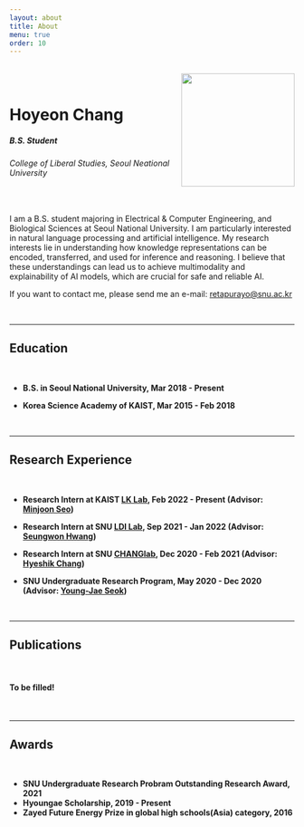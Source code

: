 ```yaml
---
layout: about
title: About
menu: true
order: 10
---
```


<br />

<img style="float: right;" src="{{ site.baseurl }}/assets/img/myimg.jpg" width="200" height="200">

<br />

# Hoyeon Chang

##### *B.S. Student*

###### *College of Liberal Studies, Seoul Neational University*

<br />

I am a B.S. student majoring in Electrical & Computer Engineering, and Biological Sciences at Seoul National University. I am particularly interested in natural language processing and artificial intelligence. My research interests lie in understanding how knowledge representations can be encoded, transferred, and used for inference and reasoning. I believe that these understandings can lead us to achieve multimodality and explainability of AI models, which are crucial for safe and reliable AI.

If you want to contact me, please send me an e-mail: [retapurayo@snu.ac.kr](mailto:retapurayo@snu.ac.kr)

<br />

---

## Education

<br />

- **B.S. in Seoul National University, Mar 2018 - Present**

- **Korea Science Academy of KAIST, Mar 2015 - Feb 2018**

<br />

---

## Research Experience

<br />

- **Research Intern at KAIST [LK Lab](https://lklab.kaist.ac.kr/), Feb 2022 - Present (Advisor: [Minjoon Seo]())**

- **Research Intern at SNU [LDI Lab](https://seungwonh.github.io/ldi.html), Sep 2021 - Jan 2022 (Advisor: [Seungwon Hwang](https://seungwonh.github.io/))**

- **Research Intern at SNU [CHANGlab](https://qbio.io/), Dec 2020 - Feb 2021 (Advisor: [Hyeshik Chang](https://qbio.io/team/hyeshik-chang))**

- **SNU Undergraduate Research Program, May 2020 - Dec 2020 (Advisor: [Young-Jae Seok](https://biosci.snu.ac.kr/lomp/professor))**

<br />

---

## Publications

<br />

#### To be filled!

<br />

---

## Awards

<br />

- **SNU Undergraduate Research Probram Outstanding Research Award, 2021**
- **Hyoungae Scholarship, 2019 - Present**
- **Zayed Future Energy Prize in global high schools(Asia) category, 2016**

<br />

